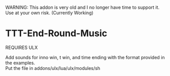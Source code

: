 WARNING: This addon is very old and I no longer have time to support it. Use at your own risk. (Currently Working)

TTT-End-Round-Music
===================

REQUIRES ULX

Add sounds for inno win, t win, and time ending with the format provided in the examples.  
Put the file in addons/ulx/lua/ulx/modules/sh
